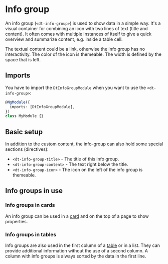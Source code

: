 # Info group

An info group (`<dt-info-group>`) is used to show data in a simple way. It's a
visual container for combining an icon with two lines of text (title and
content). It often comes with multiple instances of itself to give a quick
overview and summarize content, e.g. inside a table cell.

<ba-live-example name="DtExampleInfoGroupDefault"></ba-live-example>

The textual content could be a link, otherwise the info group has no
interactivity. The color of the icon is themeable. The width is defined by the
space that is left.

## Imports

You have to import the `DtInfoGroupModule` when you want to use the
`<dt-info-group>`:

```typescript
@NgModule({
  imports: [DtInfoGroupModule],
})
class MyModule {}
```

## Basic setup

In addition to the custom content, the info-group can also hold some special
sections (directives):

- `<dt-info-group-title>` - The title of this info group.
- `<dt-info-group-content>` - The text right below the title.
- `<dt-info-group-icon>` - The icon on the left of the info group is themeable.

## Info groups in use

### Info groups in cards

An info group can be used in a [card](/components/card) and on the top of a page
to show properties.

<ba-live-example name="DtExampleInfoGroupInCard" fullwidth="true" background="true"></ba-live-example>

### Info groups in tables

Info groups are also used in the first column of a [table](/components/table) or
in a list. They can provide additional information without the use of a second
column. A column with info groups is always sorted by the data in the first
line.

<ba-live-example name="DtExampleTableWithInfoGroupCell" fullwidth="true"></ba-live-example>

<ba-live-example name="DtExampleTreeTableDefault" fullwidth="true"></ba-live-example>
